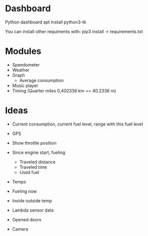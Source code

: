 # Dashboard
Python dashboard
apt install python3-tk

You can install other requiments with:
pip3 install -r requirements.txt 

# Modules

* Speedometer
* Weather
* Graph
  * Average consumption
* Music player
* Timing (Quarter miles 0,402336 km == 40.2336 m)

# Ideas

* Current consumption, current fuel level, range with this fuel level
* GPS
* Show throttle position
* Since engine start, fueling
  * Traveled distance
  * Traveled time
  * Used fuel

* Temps
* Fueling now
* Inside outside temp

* Lambda sensor data
* Opened doors
* Camera
